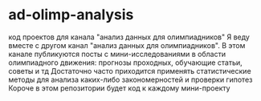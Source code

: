 # ad-olimp-analysis
код проектов для канала "анализ данных для олимпиадников"
Я веду вместе с другом канал "анализ данных для олимпиадников".
В этом канале публикуются посты с мини-исследованиями в области олимпиадного движения: прогнозы проходных, обучающие статьи, советы и тд
Достаточно часто приходится применять статистические методы для анализа каких-либо закономерностей и проверки гипотез
Короче в этом репозитории будет код к каждому мини-проекту
